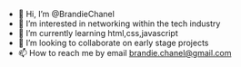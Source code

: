 - 👋 Hi, I’m @BrandieChanel
- 👀 I’m interested in networking within the tech industry
- 🌱 I’m currently learning html,css,javascript
- 💞️ I’m looking to collaborate on early stage projects
- 📫 How to reach me by email brandie.chanel@gmail.com

<!---
BrandieChanel/BrandieChanel is a ✨ special ✨ repository because its `README.md` (this file) appears on your GitHub profile.
You can click the Preview link to take a look at your changes.
--->
